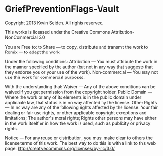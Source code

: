 GriefPreventionFlags-Vault
==========================

Copyright 2013 Kevin Seiden. All rights reserved.

 This works is licensed under the Creative Commons Attribution-NonCommercial 3.0

 You are Free to:
    to Share — to copy, distribute and transmit the work
    to Remix — to adapt the work

 Under the following conditions:
    Attribution — You must attribute the work in the manner specified by the author (but not in any way that suggests that they endorse you or your use of the work).
    Non-commercial — You may not use this work for commercial purposes.

 With the understanding that:
    Waiver — Any of the above conditions can be waived if you get permission from the copyright holder.
    Public Domain — Where the work or any of its elements is in the public domain under applicable law, that status is in no way affected by the license.
    Other Rights — In no way are any of the following rights affected by the license:
        Your fair dealing or fair use rights, or other applicable copyright exceptions and limitations;
        The author's moral rights;
        Rights other persons may have either in the work itself or in how the work is used, such as publicity or privacy rights.

 Notice — For any reuse or distribution, you must make clear to others the license terms of this work. The best way to do this is with a link to this web page.
 http://creativecommons.org/licenses/by-nc/3.0/
